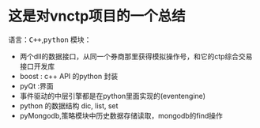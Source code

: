 # 这是对vnctp项目的一个总结

语言：<kbd>C++</kbd>,<kbd>python</kbd>
模块：

- 两个dll的数据接口，从同一个券商那里获得模拟操作号，和它的ctp综合交易接口开发库
- boost : c++ API 的python 封装
- pyQt :界面
- 事件驱动的中层引擎都是在python里面实现的(eventengine)
- python 的数据结构 dic, list, set
- pyMongodb,策略模块中历史数据存储读取，mongodb的find操作


